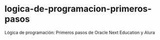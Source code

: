 # logica-de-programacion-primeros-pasos
Lógica de programación: Primeros pasos de Oracle Next Education y Alura
